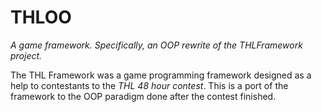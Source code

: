 # THLOO

*A game framework. Specifically, an OOP rewrite of the THLFramework project.*

The THL Framework was a game programming framework designed as a help to contestants
to the *THL 48 hour contest*. This is a port of the framework to the OOP paradigm done 
after the contest finished.
